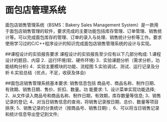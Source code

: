 # 面包店管理系统

面包店销售管理系统（BSMS：Bakery Sales Management System）是一款用于面包店销售管理的软件，要求完成的主要功能包括库存管理、订单管理、销售统计等。可以完成面包库存的管理、订单的录入与处理、销售统计分析等工作。要求使用学习过的C/C++程序设计的知识完成面包店销售管理系统的设计与实现。


##课程设计的实验报告要求
课程设计的实验报告至少应有以下几部分构成:
1.课程设计的题目、内容
2．运行环境(软、硬件环境)
3．实验课题分析（需求分析，功能结构分析)
4．实验主要模块的功能、流程图
5.实验调试、测试、运行记录及分析
6.实验总结（优点，不足，收获及体会)


##面包店销售管理系统基本要求:
销售信息包括
商品号、商品名称、制作日期、有效期、销售日期、售价、折扣、数量。功
能要求:
1、设计菜单实现功能选择;
2、从文件读入商品号和商品名称、制作日期，有效期，库存数量等信息;
3、销售记录的登记;
4、对当日销售信息的查询，将销售记录按日期、总价、数量等项目排序;
5、销售记录的分类统计（按商品号、销售日期)﹔
6、可以将当日销售记录和统计信息导出登记到文件;
